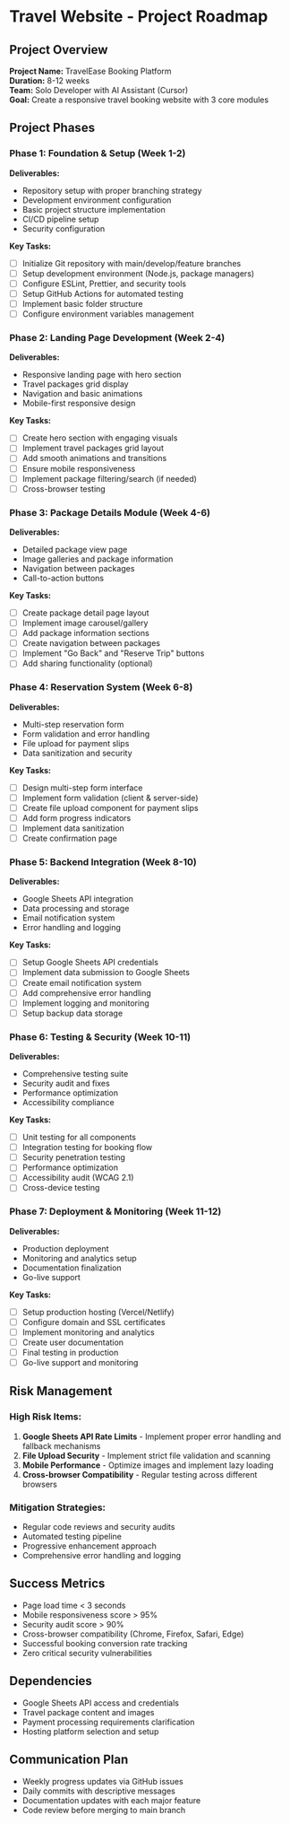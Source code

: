 # Travel Website - Project Roadmap

## Project Overview
**Project Name:** TravelEase Booking Platform  
**Duration:** 8-12 weeks  
**Team:** Solo Developer with AI Assistant (Cursor)  
**Goal:** Create a responsive travel booking website with 3 core modules

## Project Phases

### Phase 1: Foundation & Setup (Week 1-2)
**Deliverables:**
- Repository setup with proper branching strategy
- Development environment configuration
- Basic project structure implementation
- CI/CD pipeline setup
- Security configuration

**Key Tasks:**
- [ ] Initialize Git repository with main/develop/feature branches
- [ ] Setup development environment (Node.js, package managers)
- [ ] Configure ESLint, Prettier, and security tools
- [ ] Setup GitHub Actions for automated testing
- [ ] Implement basic folder structure
- [ ] Configure environment variables management

### Phase 2: Landing Page Development (Week 2-4)
**Deliverables:**
- Responsive landing page with hero section
- Travel packages grid display
- Navigation and basic animations
- Mobile-first responsive design

**Key Tasks:**
- [ ] Create hero section with engaging visuals
- [ ] Implement travel packages grid layout
- [ ] Add smooth animations and transitions
- [ ] Ensure mobile responsiveness
- [ ] Implement package filtering/search (if needed)
- [ ] Cross-browser testing

### Phase 3: Package Details Module (Week 4-6)
**Deliverables:**
- Detailed package view page
- Image galleries and package information
- Navigation between packages
- Call-to-action buttons

**Key Tasks:**
- [ ] Create package detail page layout
- [ ] Implement image carousel/gallery
- [ ] Add package information sections
- [ ] Create navigation between packages
- [ ] Implement "Go Back" and "Reserve Trip" buttons
- [ ] Add sharing functionality (optional)

### Phase 4: Reservation System (Week 6-8)
**Deliverables:**
- Multi-step reservation form
- Form validation and error handling
- File upload for payment slips
- Data sanitization and security

**Key Tasks:**
- [ ] Design multi-step form interface
- [ ] Implement form validation (client & server-side)
- [ ] Create file upload component for payment slips
- [ ] Add form progress indicators
- [ ] Implement data sanitization
- [ ] Create confirmation page

### Phase 5: Backend Integration (Week 8-10)
**Deliverables:**
- Google Sheets API integration
- Data processing and storage
- Email notification system
- Error handling and logging

**Key Tasks:**
- [ ] Setup Google Sheets API credentials
- [ ] Implement data submission to Google Sheets
- [ ] Create email notification system
- [ ] Add comprehensive error handling
- [ ] Implement logging and monitoring
- [ ] Setup backup data storage

### Phase 6: Testing & Security (Week 10-11)
**Deliverables:**
- Comprehensive testing suite
- Security audit and fixes
- Performance optimization
- Accessibility compliance

**Key Tasks:**
- [ ] Unit testing for all components
- [ ] Integration testing for booking flow
- [ ] Security penetration testing
- [ ] Performance optimization
- [ ] Accessibility audit (WCAG 2.1)
- [ ] Cross-device testing

### Phase 7: Deployment & Monitoring (Week 11-12)
**Deliverables:**
- Production deployment
- Monitoring and analytics setup
- Documentation finalization
- Go-live support

**Key Tasks:**
- [ ] Setup production hosting (Vercel/Netlify)
- [ ] Configure domain and SSL certificates
- [ ] Implement monitoring and analytics
- [ ] Create user documentation
- [ ] Final testing in production
- [ ] Go-live support and monitoring

## Risk Management

### High Risk Items:
1. **Google Sheets API Rate Limits** - Implement proper error handling and fallback mechanisms
2. **File Upload Security** - Implement strict file validation and scanning
3. **Mobile Performance** - Optimize images and implement lazy loading
4. **Cross-browser Compatibility** - Regular testing across different browsers

### Mitigation Strategies:
- Regular code reviews and security audits
- Automated testing pipeline
- Progressive enhancement approach
- Comprehensive error handling and logging

## Success Metrics
- Page load time < 3 seconds
- Mobile responsiveness score > 95%
- Security audit score > 90%
- Cross-browser compatibility (Chrome, Firefox, Safari, Edge)
- Successful booking conversion rate tracking
- Zero critical security vulnerabilities

## Dependencies
- Google Sheets API access and credentials
- Travel package content and images
- Payment processing requirements clarification
- Hosting platform selection and setup

## Communication Plan
- Weekly progress updates via GitHub issues
- Daily commits with descriptive messages
- Documentation updates with each major feature
- Code review before merging to main branch
